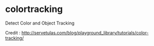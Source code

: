 colortracking
=============

Detect Color and Object Tracking 

Credit : http://servetulas.com/blog/playground_library/tutorials/color-tracking/
